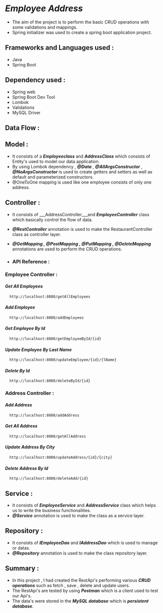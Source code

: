 
# ***Employee Address***

- The aim of the project is to perform the basic CRUD operations with some validations and mappings.
- Spring initializer was used to create a spring boot application project.


## **Frameworks and Languages used :**

- Java
- Spring Boot

## **Dependency used :**

- Spring web
- Spring Boot Dev Tool
- Lombok
- Validations
- MySQL Driver

## **Data Flow :**

## **Model :** 

- It consists of a  ___Employeeclass___ and ___AddressClass___ which consists of Entity's used to model our data application.
- By using Lombok dependency , ___@Data___ , ___@AllArgsConstructor___ , ___@NoArgsConstructor___ is used to create getters and setters as well as default and parameterized constructors.
- @OneToOne mapping is used like one employee consists of only one address.

## **Controller :**

- It consists of ___AddressController___and ___EmployeeController___ class which basically control the flow of data.
- ___@RestController___ annotation is used to make the RestaurantController class as controller layer.
- ___@GetMapping , @PostMapping , @PutMapping , @DeleteMapping___ annotations are used to perform the CRUD operations.




- ### **API Reference :**

### **Employee Controller :**

#### ***Get All Employees***

```http
  http://localhost:8080/getAllEmployees
```

#### ***Add Employee***

```http
  http://localhost:8080/addEmployees
```


#### ***Get Employee By Id***

```http
  http://localhost:8080/getEmployeeById/{id}
```


#### ***Update Employee By Last Name***

```http
  http://localhost:8080/updateEmployee/{id}/{lName}
```

#### ***Delete By Id***

```http
  http://localhost:8080/deleteById/{id}
```

### **Address Controller :**

#### ***Add Address***

```http
  http://localhost:8080/addAddress
```

#### ***Get All Address***

```http
  http://localhost:8080/getAllAddress
```

#### ***Update Address By City***

```http
  http://localhost:8080/updateAddress/{id}/{city}
```

#### ***Delete Address By Id***

```http
  http://localhost:8080/deleteAdd/{id}
```

## **Service :** 

- It consists of ___EmployeeService___  and ___AddressService___ class which helps us to write the business functionalities.
- ___@Service___ annotation is used to make the class as a service layer.

## **Repository :**
- It consists of ___IEmployeeDao___ and ___IAddressDao___ which is used to manage or datas.
- ___@Repository___ annotation is used to make the class repository layer.





## **Summary :**

- In this project , I had created the RestApi's performing various ___CRUD operations___ such as fetch , save , delete and update users.
- The RestApi's are tested by using ___Postman___ which is a client used to test our Api's.
- The data's were stored in the ___MySQL database___ which is ___persistent database___.

